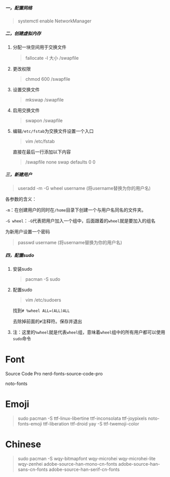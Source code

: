 ##### 一，配置网络

> systemctl enable NetworkManager

##### 二，创建虚拟内存

1. 分配一块空间用于交换文件

    > fallocate -l 大小 /swapfile

2. 更改权限

    > chmod 600 /swapfile

3. 设置交换文件

    > mkswap /swapfile

4. 启用交换文件

    > swapon /swapfile

5. 编辑`/etc/fstab`为交换文件设置一个入口

    > vim /etc/fstab

    直接在最后一行添加以下内容

    > /swapfile none swap defaults 0 0

##### 三，新建用户

> useradd -m -G wheel username (将username替换为你的用户名)

各参数的含义：

`-m`：在创建用户的同时在`/home`目录下创建一个与用户名同名的文件夹。

`-G wheel`：`-G`代表把用户加入一个组中，后面跟着的`wheel`就是要加入的组名

为新用户设置一个密码

> passwd username (将username替换为你的用户名)

##### 四，配置sudo

1. 安装sudo

    > pacman -S sudo

2. 配置sudo

    > vim /etc/sudoers

    找到`# %wheel ALL=(ALL)ALL`

    去除掉前面的`#`注释符。保存并退出

3. 注：这里的`%wheel`就是代表`wheel`组，意味着`wheel`组中的所有用户都可以使用`sudo`命令

# Font
Source Code Pro
nerd-fonts-source-code-pro

noto-fonts

# Emoji
> sudo pacman -S ttf-linux-libertine ttf-inconsolata ttf-joypixels noto-fonts-emoji ttf-liberation ttf-droid
> yay -S ttf-twemoji-color

# Chinese
> sudo pacman -S wqy-bitmapfont wqy-microhei wqy-microhei-lite wqy-zenhei adobe-source-han-mono-cn-fonts adobe-source-han-sans-cn-fonts adobe-source-han-serif-cn-fonts

